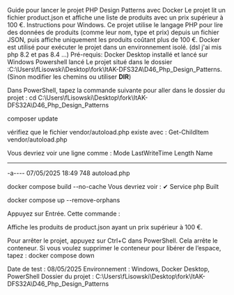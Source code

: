 Guide pour lancer le projet PHP Design Patterns avec Docker
 Le projet lit un fichier product.json et affiche une liste de produits avec un prix supérieur à 100 €. 
 Instructions pour Windows.
Ce projet utilise le langage PHP pour lire des données de produits (comme leur nom, type et prix) depuis un fichier JSON, puis affiche uniquement les produits coûtant plus de 100 €. Docker est utilisé pour exécuter le projet dans un environnement isolé.
(dsl j'ai mis php 8.2 et pas 8.4 ...)
Pré-requis:
Docker Desktop installé et lancé sur Windows 
Powershell lancé
Le projet situé dans le dossier :C:\Users\fLisowski\Desktop\fork\ItAK-DFS32A\D46_Php_Design_Patterns.
(Sinon modifier les chemins ou utiliser __DIR__)

Dans PowerShell, tapez la commande suivante pour aller dans le dossier du projet :
cd C:\Users\fLisowski\Desktop\fork\ItAK-DFS32A\D46_Php_Design_Patterns

composer update

vérifiez que le fichier vendor/autoload.php existe avec :
Get-ChildItem vendor/autoload.php

Vous devriez voir une ligne comme :
Mode                 LastWriteTime         Length Name
----                 -------------         ------ ----
-a----        07/05/2025     18:49            748 autoload.php

docker compose build --no-cache
Vous devriez voir :
✔ Service php  Built

docker compose up --remove-orphans

Appuyez sur Entrée. Cette commande :

Affiche les produits de product.json ayant un prix supérieur à 100 €.

Pour arrêter le projet, appuyez sur Ctrl+C dans PowerShell. Cela arrête le conteneur. Si vous voulez supprimer le conteneur pour libérer de l’espace, tapez :
docker compose down

Date de test : 08/05/2025
Environnement : Windows, Docker Desktop, PowerShell
Dossier du projet : C:\Users\fLisowski\Desktop\fork\ItAK-DFS32A\D46_Php_Design_Patterns

